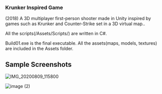 ### Krunker Inspired Game
(2018)
A 3D multiplayer first-person shooter made in Unity inspired by games such as Krunker and Counter-Strike set in a 3D virtual map..

All the scripts(/Assets/Scripts/) are written in C#.

Build01.exe is the final executable.
All the assets(maps, models, textures) are included in the Assets folder.

## Sample Screenshots

![IMG_20200809_115800](https://user-images.githubusercontent.com/70739804/147410646-5ea40806-431d-45f4-943b-da72ba65908c.jpg)

![image (2)](https://user-images.githubusercontent.com/70739804/147410684-8fe169d0-a5ff-4924-8d42-afce724e644e.png)



